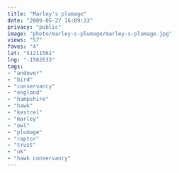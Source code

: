```yaml
---
title: "Marley's plumage"
date: "2009-05-27 16:09:33"
privacy: "public"
image: "photo/marley-s-plumage/marley-s-plumage.jpg"
views: "57"
faves: "4"
lat: "51211561"
lng: "-1562633"
tags:
- "andover"
- "bird"
- "conservancy"
- "england"
- "hampshire"
- "hawk"
- "kestrel"
- "marley"
- "owl"
- "plumage"
- "raptor"
- "trust"
- "uk"
- "hawk conservancy"
---
```

<a href="/photos/2009/05/28/marleys-plumage"></a>
